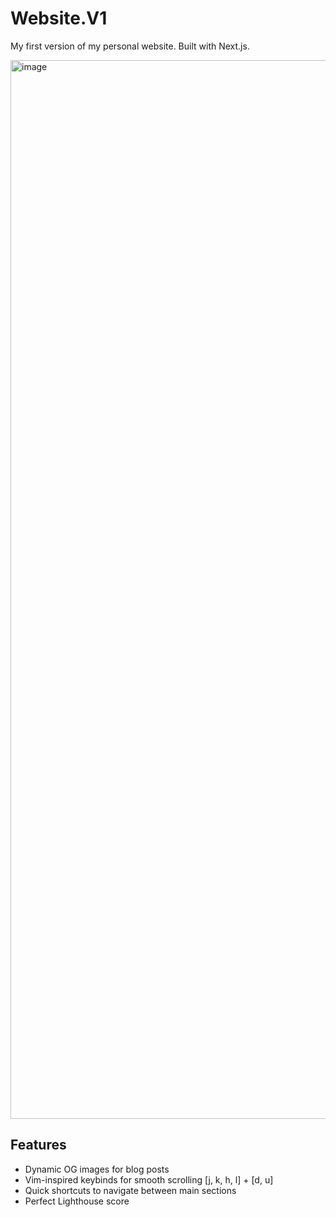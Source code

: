 # Website.V1
My first version of my personal website. Built with Next.js.

<img width="1694" alt="image" src="https://github.com/user-attachments/assets/e6117500-c308-4baf-99a9-cdeb35b3916b">

## Features
- Dynamic OG images for blog posts 
- Vim-inspired keybinds for smooth scrolling [j, k, h, l] + [d, u] 
- Quick shortcuts to navigate between main sections 
- Perfect Lighthouse score
